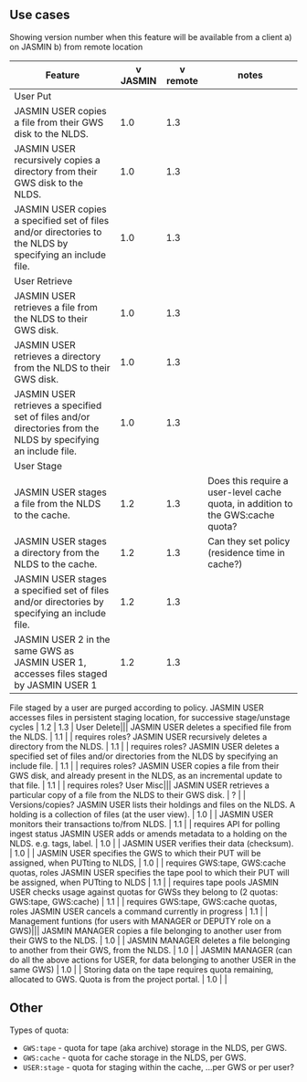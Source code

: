## Use cases

Showing version number when this feature will be available from a client a) on JASMIN b) from remote location

Feature | v JASMIN | v remote | notes
---|---|---|---
User Put|||
JASMIN USER copies a file from their GWS disk to the NLDS.                                                                  | 1.0 | 1.3 | 
JASMIN USER recursively copies a directory from their GWS disk to the NLDS.                                                 | 1.0 | 1.3 | 
JASMIN USER copies a specified set of files and/or directories to the NLDS by specifying an include file.                   | 1.0 | 1.3 | 
User Retrieve|||
JASMIN USER retrieves a file from the NLDS to their GWS disk.                                                               | 1.0 | 1.3 | 
JASMIN USER retrieves a directory from the NLDS to their GWS disk.                                                          | 1.0 | 1.3 | 
JASMIN USER retrieves a specified set of files and/or directories from the NLDS by specifying an include file.              | 1.0 | 1.3 | 
User Stage|||
JASMIN USER stages a file from the NLDS to the cache.                                                                       | 1.2 | 1.3 | Does this require a user-level cache quota, in addition to the GWS:cache quota?
JASMIN USER stages a directory from the NLDS to the cache.                                                                  | 1.2 | 1.3 | Can they set policy (residence time in cache?)
JASMIN USER stages a specified set of files and/or directories by specifying an include file.                               | 1.2 | 1.3 | 
JASMIN USER 2 in the same GWS as JASMIN USER 1, accesses files staged by JASMIN USER 1                                      | 1.2 | 1.3 |
File staged by a user are purged according to policy.
JASMIN USER accesses files in persistent staging location, for successive stage/unstage cycles                              | 1.2 | 1.3 | 
User Delete|||
JASMIN USER deletes a specified file from the NLDS.                                                                         | 1.1 |  | requires roles?
JASMIN USER recursively deletes a directory from the NLDS.                                                                  | 1.1 |  | requires roles?
JASMIN USER deletes a specified set of files and/or directories from the NLDS by specifying an include file.                | 1.1 |  | requires roles?
JASMIN USER copies a file from their GWS disk, and already present in the NLDS, as an incremental update to that file.      | 1.1 |  | requires roles?
User Misc|||
JASMIN USER retrieves a particular copy of a file from the NLDS to their GWS disk.                                          | ?   |  | Versions/copies?
JASMIN USER lists their holdings and files on the NLDS.  A holding is a collection of files (at the user view).             | 1.0 |  |
JASMIN USER monitors their transactions to/from NLDS.                                                                       | 1.1 |  | requires API for polling ingest status
JASMIN USER adds or amends metadata to a holding on the NLDS. e.g. tags, label.                                             | 1.0 |  |
JASMIN USER verifies their data (checksum).                                                                                 | 1.0 |  |
JASMIN USER specifies the GWS to which their PUT will be assigned, when PUTting to NLDS,                                    | 1.0 |  | requires GWS:tape, GWS:cache quotas, roles
JASMIN USER specifies the tape pool to which their PUT will be assigned, when PUTting to NLDS                               | 1.1 |  | requires tape pools
JASMIN USER checks usage against quotas for GWSs they belong to (2 quotas: GWS:tape, GWS:cache)                             | 1.1 |  | requires GWS:tape, GWS:cache quotas, roles
JASMIN USER cancels a command currently in progress                                                                         | 1.1 |  | 
Management funtions (for users with MANAGER or DEPUTY role on a GWS)|||
JASMIN MANAGER copies a file belonging to another user from their GWS to the NLDS.                                          | 1.0 |  |
JASMIN MANAGER deletes a file belonging to another from their GWS, from the NLDS.                                           | 1.0 |  |
JASMIN MANAGER (can do all the above actions for USER, for data belonging to another USER in the same GWS)                  | 1.0 |  |
Storing data on the tape requires quota remaining, allocated to GWS.  Quota is from the project portal.                     | 1.0 |  |

## Other

Types of quota:

- `GWS:tape` - quota for tape (aka archive) storage in the NLDS, per GWS.
- `GWS:cache` - quota for cache storage in the NLDS, per GWS.
- `USER:stage` - quota for staging within the cache, ...per GWS or per user?